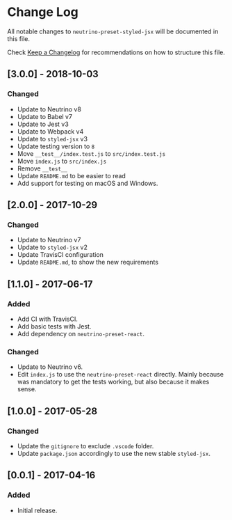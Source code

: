 # Change Log

All notable changes to `neutrino-preset-styled-jsx` will be documented in this
file.

Check [Keep a Changelog](http://keepachangelog.com/) for recommendations on how
to structure this file.

## [3.0.0] - 2018-10-03

### Changed

- Update to Neutrino v8
- Update to Babel v7
- Update to Jest v3
- Update to Webpack v4
- Update to `styled-jsx` v3
- Update testing version to `8`
- Move `__test__/index.test.js` to `src/index.test.js`
- Move `index.js` to `src/index.js`
- Remove `__test__`
- Update `README.md` to be easier to read
- Add support for testing on macOS and Windows.

## [2.0.0] - 2017-10-29

### Changed

- Update to Neutrino v7
- Update to `styled-jsx` v2
- Update TravisCI configuration
- Update `README.md`, to show the new requirements

## [1.1.0] - 2017-06-17

### Added

- Add CI with TravisCI.
- Add basic tests with Jest.
- Add dependency on `neutrino-preset-react`.

### Changed

- Update to Neutrino v6.
- Edit `index.js` to use the `neutrino-preset-react` directly. Mainly because
  was mandatory to get the tests working, but also because it makes sense.

## [1.0.0] - 2017-05-28

### Changed

- Update the `gitignore` to exclude `.vscode` folder.
- Update `package.json` accordingly to use the new stable `styled-jsx`.

## [0.0.1] - 2017-04-16

### Added

- Initial release.

